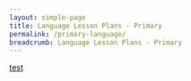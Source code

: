 ```yaml
---
layout: simple-page
title: Language Lesson Plans - Primary
permalink: /primary-language/
breadcrumb: Language Lesson Plans - Primary
---
```

[test](/placeholder-primary-language-easy/)
